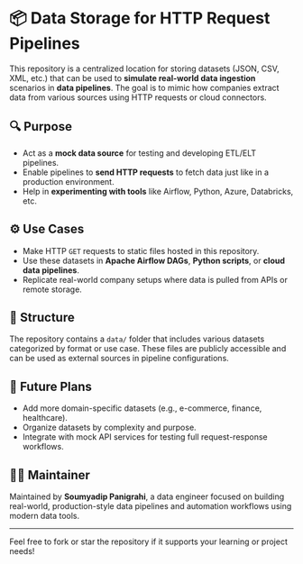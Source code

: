 # 📦 Data Storage for HTTP Request Pipelines

This repository is a centralized location for storing datasets (JSON, CSV, XML, etc.) that can be used to **simulate real-world data ingestion** scenarios in **data pipelines**. The goal is to mimic how companies extract data from various sources using HTTP requests or cloud connectors.

## 🔍 Purpose

- Act as a **mock data source** for testing and developing ETL/ELT pipelines.
- Enable pipelines to **send HTTP requests** to fetch data just like in a production environment.
- Help in **experimenting with tools** like Airflow, Python, Azure, Databricks, etc.

## ⚙️ Use Cases

- Make HTTP `GET` requests to static files hosted in this repository.
- Use these datasets in **Apache Airflow DAGs**, **Python scripts**, or **cloud data pipelines**.
- Replicate real-world company setups where data is pulled from APIs or remote storage.

## 📁 Structure

The repository contains a `data/` folder that includes various datasets categorized by format or use case. These files are publicly accessible and can be used as external sources in pipeline configurations.

## 🚀 Future Plans

- Add more domain-specific datasets (e.g., e-commerce, finance, healthcare).
- Organize datasets by complexity and purpose.
- Integrate with mock API services for testing full request-response workflows.

## 👨‍💻 Maintainer

Maintained by **Soumyadip Panigrahi**, a data engineer focused on building real-world, production-style data pipelines and automation workflows using modern data tools.

---

Feel free to fork or star the repository if it supports your learning or project needs!
